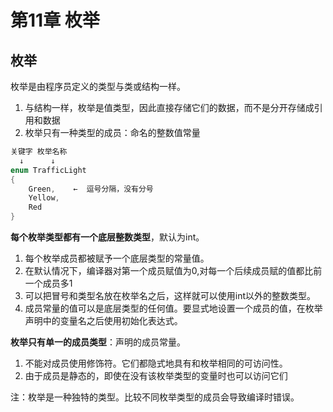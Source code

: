 # 第11章 枚举

## 枚举
枚举是由程序员定义的类型与类或结构一样。
1. 与结构一样，枚举是值类型，因此直接存储它们的数据，而不是分开存储成引用和数据
2. 枚举只有一种类型的成员：命名的整数值常量

```C#
关键字 枚举名称
  ↓      ↓
enum TrafficLight
{
    Green,    ←  逗号分隔，没有分号
    Yellow,
    Red
}
```

**每个枚举类型都有一个底层整数类型**，默认为int。
1. 每个枚举成员都被赋予一个底层类型的常量值。
2. 在默认情况下，编译器对第一个成员赋值为0,对每一个后续成员赋的值都比前一个成员多1
3. 可以把冒号和类型名放在枚举名之后，这样就可以使用int以外的整数类型。 
4. 成员常量的值可以是底层类型的任何值。要显式地设置一个成员的值，在枚举声明中的变量名之后使用初始化表达式。

**枚举只有单一的成员类型**：声明的成员常量。
1. 不能对成员使用修饰符。它们都隐式地具有和枚举相同的可访问性。
2. 由于成员是静态的，即使在没有该枚举类型的变量时也可以访问它们

注：枚举是一种独特的类型。比较不同枚举类型的成员会导致编译时错误。

